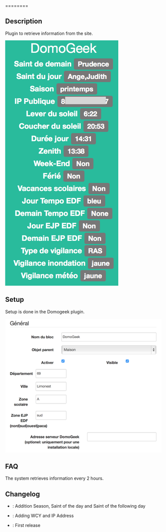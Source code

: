  
========

Description 
-----------

Plugin to retrieve information from the  site.

![domogeek screenshot1](../images/domogeek_screenshot1.png)

Setup 
-------------

Setup is done in the Domogeek plugin.

![domogeek1](../images/domogeek1.png)

FAQ 
---

The system retrieves information every 2 hours.

Changelog 
---------

-    : Addition Season, Saint of the day and Saint of the following day

-    : Adding WCY and IP Address

-    : First release


